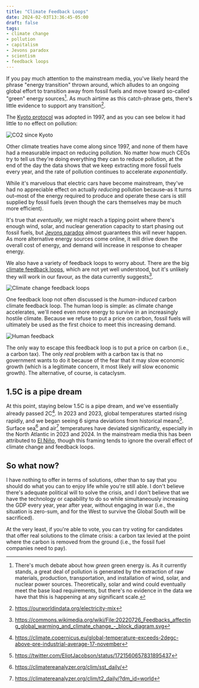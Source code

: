 ```yaml
---
title: "Climate Feedback Loops"
date: 2024-02-03T13:36:45-05:00
draft: false
tags:
- climate change
- pollution
- capitalism
- Jevons paradox
- scientism
- feedback loops
---
```


If you pay much attention to the mainstream media, you've likely heard the
phrase "energy transition" thrown around, which alludes to an ongoing global
effort to transition away from fossil fuels and move toward so-called "green"
energy sources[^1]. As much airtime as this catch-phrase gets, there's little
evidence to support any transition[^2].

The [Kyoto protocol](https://en.wikipedia.org/wiki/Kyoto_Protocol) was adopted in 1997, and as you can see below it had little to no effect on pollution:

![CO2 since Kyoto](co2-data.png "CO2 levels since 1997, the year the Kyoto protocol was adopted")

Other climate treaties have come along since 1997, and none of them have had a
measurable impact on reducing pollution. No matter how much CEOs try to tell us
they're doing everything they can to reduce pollution, at the end of the day the
data shows that we keep extracting more fossil fuels every year, and the rate of
pollution continues to accelerate _exponentially_.

While it's marvelous that electric cars have become mainstream, they've had no
appreciable effect on actually _reducing_ pollution because–as it turns out–most
of the energy required to produce and operate these cars is still supplied by
fossil fuels (even though the cars themselves may be much more efficient).

It's true that _eventually_, we might reach a tipping point where there's enough
wind, solar, and nuclear generation capacity to start phasing out fossil fuels,
but [Jevons paradox](https://en.wikipedia.org/wiki/Jevons_paradox) almost
guarantees this will never happen. As more alternative energy sources come
online, it will drive down the overall cost of energy, and demand will increase
in response to cheaper energy.

We also have a variety of feedback loops to worry about. There are the big
[climate feedback loops](https://en.wikipedia.org/wiki/Climate_change_feedback),
which are not yet well understood, but it's unlikely they will work in our
favour, as the data currently suggests[^3].

![Climate change feedback loops](feedback.png "Climate change feedback loops")

One feedback loop not often discussed is the _human-induced_ carbon climate
feedback loop. The human loop is simple: as climate change accelerates, we'll
need even more energy to survive in an increasingly hostile climate. Because we
refuse to put a price on carbon, fossil fuels will ultimately be used as the
first choice to meet this increasing demand.

![Human feedback](human-feedback.png "Human-induced climate feedback loop")

The only way to escape this feedback loop is to put a price on carbon (i.e., a carbon tax). The only _real_ problem with a carbon tax is that no government wants to do it because of the fear that it may slow economic growth (which is a legitimate concern, it most likely _will_ slow economic growth). The alternative, of course, is cataclysm.

## 1.5C is a pipe dream

At this point, staying below 1.5C is a pipe dream, and we've essentially already
passed 2C[^4]. In 2023 and 2023, global temperatures started rising rapidly, and
we began seeing 6 sigma deviations from historical means[^5]. Surface sea[^6]
and air[^7] temperatures have deviated significantly, especially in the North
Atlantic in 2023 and 2024. In the mainstream media this has been attributed to
[El
Niño](https://en.wikipedia.org/wiki/El_Ni%C3%B1o%E2%80%93Southern_Oscillation),
though this framing tends to ignore the overall effect of climate change and
feedback loops.

## So what now?

I have nothing to offer in terms of solutions, other than to say that you should
do what you can to enjoy life while you're still able. I don't believe there's
adequate political will to solve the crisis, and I don't believe that we have
the technology or capability to do so while simultaneously increasing the GDP
every year, year after year, without engaging in war (i.e., the situation is
zero-sum, and for the West to survive the Global South will be sacrificed).

At the very least, if you're able to vote, you can try voting for candidates
that offer real solutions to the climate crisis: a carbon tax levied at the
point where the carbon is removed from the ground (i.e., the fossil fuel
companies need to pay).

[^1]: There's much debate about how _green_ green energy is. As it currently stands, a great deal of pollution is generated by the extraction of raw materials, production, transportation, and installation of wind, solar, and nuclear power sources. Theoretically, solar and wind could eventually meet the base load requirements, but there's no evidence in the data we have that this is happening at any significant scale.
[^2]: <https://ourworldindata.org/electricity-mix>
[^3]: <https://commons.wikimedia.org/wiki/File:20220726_Feedbacks_affecting_global_warming_and_climate_change_-_block_diagram.svg>
[^4]: <https://climate.copernicus.eu/global-temperature-exceeds-2degc-above-pre-industrial-average-17-november>
[^5]: <https://twitter.com/EliotJacobson/status/1721560657831895437>
[^6]: <https://climatereanalyzer.org/clim/sst_daily/>
[^7]: <https://climatereanalyzer.org/clim/t2_daily/?dm_id=world>
